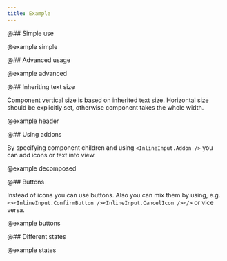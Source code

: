 ```yaml
---
title: Example
---
```


@## Simple use

@example simple

@## Advanced usage

@example advanced

@## Inheriting text size

Component vertical size is based on inherited text size. Horizontal size should be explicitly set, otherwise component takes the whole width.

@example header

@## Using addons

By specifying component children and using `<InlineInput.Addon />` you can add icons or text into view.

@example decomposed

@## Buttons

Instead of icons you can use buttons. Also you can mix them by using, e.g. `<><InlineInput.ConfirmButton /><InlineInput.CancelIcon /></>` or vice versa.

@example buttons

@## Different states

@example states
